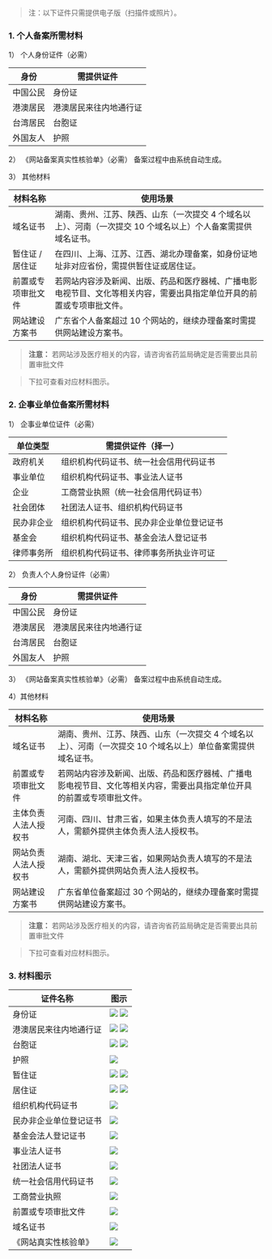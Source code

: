 >注：以下证件只需提供电子版（扫描件或照片）。

### 1. 个人备案所需材料

1） 个人身份证件（必需）

| 身份 | 需提供证件 | 
|---------|---------|
|中国公民 | 身份证 |
|港澳居民 | 港澳居民来往内地通行证|
|台湾居民 |台胞证|
|外国友人 | 护照|

2） 《网站备案真实性核验单》（必需）
备案过程中由系统自动生成。

3） 其他材料

| 材料名称 | 使用场景 |
|---------|---------|
| 域名证书 |湖南、贵州、江苏、陕西、山东（一次提交 4 个域名以上）、河南（一次提交 10 个域名以上）个人备案需提供域名证书。 |
|暂住证 / 居住证 | 在四川、上海、江苏、江西、湖北办理备案，如身份证地址非对应省份，需提供暂住证或居住证。|
|前置或专项审批文件|若网站内容涉及新闻、出版、药品和医疗器械、广播电影电视节目、文化等相关内容，需要出具指定单位开具的前置或专项审批文件。|
|网站建设方案书|广东省个人备案超过 10 个网站的，继续办理备案时需提供网站建设方案书。|

> **注意：**
> 若网站涉及医疗相关的内容，请咨询省药监局确定是否需要出具前置审批文件


>下拉可查看对应材料图示。

### 2. 企事业单位备案所需材料

1） 企事业单位证件（必需）

|单位类型|需提供证件（择一）|
|---------|---------|
| 政府机关 | 组织机构代码证书、统一社会信用代码证书 | 
|事业单位|组织机构代码证书、事业法人证书|
|企业|工商营业执照（统一社会信用代码证书）|
|社会团体|社团法人证书、组织机构代码证书|
|民办非企业|组织机构代码证书、民办非企业单位登记证书|
|基金会|组织机构代码证书、基金会法人登记证书|
|律师事务所|组织机构代码证书、律师事务所执业许可证|

2） 负责人个人身份证件（必需）

| 身份 | 需提供证件 | 
|---------|---------|
|中国公民 | 身份证 |
|港澳居民 | 港澳居民来往内地通行证|
|台湾居民 |台胞证|
|外国友人 | 护照|

3） 《网站备案真实性核验单》（必需）
备案过程中由系统自动生成。

4）其他材料

| 材料名称| 使用场景 | 
|---------|---------|
| 域名证书 | 湖南、贵州、江苏、陕西、山东（一次提交 4 个域名以上）、河南（一次提交 10 个域名以上）单位备案需提供域名证书。 | 
| 前置或专项审批文件 | 若网站内容涉及新闻、出版、药品和医疗器械、广播电影电视节目、文化等相关内容，需要出具指定单位开具的前置或专项审批文件。|
| 主体负责人法人授权书| 河南、四川、甘肃三省，如果主体负责人填写的不是法人，需额外提供主体负责人法人授权书。|
| 网站负责人法人授权书| 湖南、湖北、天津三省，如果网站负责人填写的不是法人，需额外提供网站负责人法人授权书。|
| 网站建设方案书| 广东省单位备案超过 30 个网站的，继续办理备案时需提供网站建设方案书。|

> **注意：**
> 若网站涉及医疗相关的内容，请咨询省药监局确定是否需要出具前置审批文件


>下拉可查看对应材料图示。

### 3. 材料图示

| 证件名称| 图示 |
|---------|---------|
| 身份证| ![](//mc.qcloudimg.com/static/img/7df8e05dc36ddb4249057f2298617e47/image.jpg)   ![](//mc.qcloudimg.com/static/img/85dd7618552c693f5dbfb98b881b6f66/image.jpg)|
|港澳居民来往内地通行证|![](//mc.qcloudimg.com/static/img/6cd170baf068aed446ce16a4a876a7bd/image.jpg) ![](//mc.qcloudimg.com/static/img/378da667c62c89543460ba7b8dfbf656/image.jpg)|
|台胞证|![](//mc.qcloudimg.com/static/img/1d6acaf7c4bc2b2c0b5d4e0c6135ca5d/image.jpg) ![](//mc.qcloudimg.com/static/img/3bd3b5eb5c82fa7a23d0b6d127561823/image.jpg)|
|护照|![](//mc.qcloudimg.com/static/img/b47736911252f64da84e206e403072ea/image.jpg)|
|<a name="zanzhu">暂住证</a>| ![](//mc.qcloudimg.com/static/img/a3998a01c0c685ff6e1cd3479901c146/image.jpg) ![](//mc.qcloudimg.com/static/img/cd94b6a3c17ef61086144ba3ab7a2001/image.jpg)|
|居住证|![](//mc.qcloudimg.com/static/img/d3ed8520f8b0a33c1d3559d9832e93a3/image.jpg) ![](//mc.qcloudimg.com/static/img/921dae6fda6c90103ef7f7202231039b/image.jpg)|
|<a name="zuzhi">组织机构代码证书</a>|![](//mc.qcloudimg.com/static/img/5dc74624350a0d40e4689653c0660374/image.png)|
|<a name="minban">民办非企业单位登记证书</a>|![](//mc.qcloudimg.com/static/img/d1082dc03ecf71b4e799d3eab0686908/image.jpg)|
|<a name="jijin">基金会法人登记证书</a>|![](//mc.qcloudimg.com/static/img/f5ebbafabd61f76c4b8be0b194f04c4b/image.jpg)|
|<a name="shiye">事业法人证书</a>|![](//mc.qcloudimg.com/static/img/04f4ca534935aadf4a98090e5b55bc2c/image.jpg)|
|<a name="shetuan">社团法人证书</a>|![](//mc.qcloudimg.com/static/img/6adc495c8189362640afe93beb5c7d9a/image.jpg)|
|<a name="tongyi">统一社会信用代码证书</a>|![](//mc.qcloudimg.com/static/img/5cd32773af9e875a2924563eec49aae8/image.jpg)|
|<a name="yingye">工商营业执照</a>|![](//mc.qcloudimg.com/static/img/4dd430a1dcb67ae78c73f3cc83b120b2/image.jpg)|
|<a name="qianzhi">前置或专项审批文件</a>|![](//mc.qcloudimg.com/static/img/2744e0d3e94adef6ac62e70b2bbef70c/image.png)|
|<a name="yumingzhengshu">域名证书</a>|![](//mc.qcloudimg.com/static/img/190bcec675b44a143e78f293f03b9344/image.jpg)|
|<a name="heyandan">《网站真实性核验单》</a>|![](//mc.qcloudimg.com/static/img/5baa8b1d562a790ef90adbbe814ba036/image.gif)|




